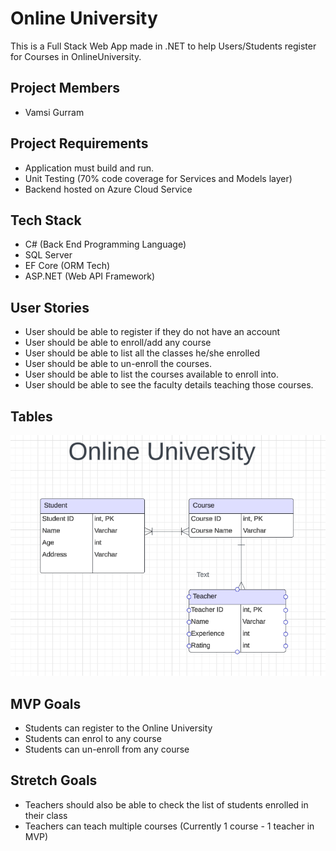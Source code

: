 # Online University

This is a Full Stack Web App made in .NET to help Users/Students register for Courses in OnlineUniversity.

## Project Members

- Vamsi Gurram

## Project Requirements

- Application must build and run.
- Unit Testing (70% code coverage for Services and Models layer)
- Backend hosted on Azure Cloud Service

## Tech Stack

- C# (Back End Programming Language)
- SQL Server
- EF Core (ORM Tech)
- ASP.NET (Web API Framework)

## User Stories

- User should be able to register if they do not have an account
- User should be able to enroll/add any course
- User should be able to list all the classes he/she enrolled
- User should be able to un-enroll the courses.
- User should be able to list the courses available to enroll into.
- User should be able to see the faculty details teaching those courses.

## Tables

![ERD](./OnlineUniversity.png)

## MVP Goals

- Students can register to the Online University
- Students can enrol to any course
- Students can un-enroll from any course

## Stretch Goals

- Teachers should also be able to check the list of students enrolled in their class
- Teachers can teach multiple courses (Currently 1 course - 1 teacher in MVP)
